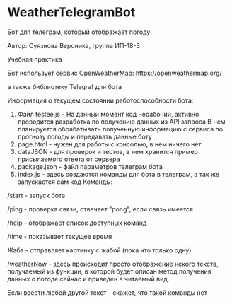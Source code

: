 # WeatherTelegramBot
Бот для телеграм, который отображает погоду

Автор: Суязнова Вероника, группа ИП-18-3

Учебная практика


Бот использует сервис OpenWeatherMap: https://openweathermap.org/

а также библиотеку Telegraf для бота

Информация о текущем состоянии работоспособности бота:
1. Файл testee.js - На данный момент код нерабочий, активно проводится разработка по получению данных из API запроса
В нем планируется обрабатывать полученную информацию с сервиса по прогнозу погоды и передавать данные боту
2. page.html - нужен для работы с консолью, в нем ничего нет
3. dataJSON - для проверок и тестов, в нем хранится пример присылаемого ответа от сервера
4. package.json - файл параметров телеграм бота
5. index.js - здесь создаются команды для бота в телеграм, а так же запускается сам код
Команды:

/start - запуск бота

/ping - проверка связи, отвечает "pong", если связь имеется

/help - отображает список доступных команд

/time - показывает текущее время

Жаба - отправляет картинку с жабой (пока что только одну)

/weatherNow - здесь происходит просто отображение некого текста, получаемый из функции, в которой будет описан метод получения данных о погоде сейчас и приведен в читаемый вид.

Если ввести любой другой текст - скажет, что такой команды нет
